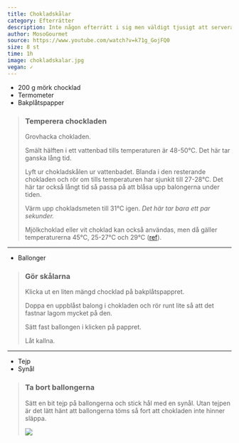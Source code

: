 ```yaml
---
title: Chokladskålar
category: Efterrätter
description: Inte någon efterrätt i sig men väldigt tjusigt att servera i.
author: MosoGourmet
source: https://www.youtube.com/watch?v=k71g_GojFQ0
size: 8 st
time: 1h
image: chokladskalar.jpg
vegan: ✓
---
```


- 200 g mörk chocklad
- Termometer
- Bakplåtspapper

> ### Temperera chockladen
> Grovhacka chokladen.
> 
> Smält hälften i ett vattenbad tills temperaturen är 48-50°C. Det här tar ganska lång tid.
> 
> Lyft ur chokladskålen ur vattenbadet. Blanda i den resterande chokladen och rör om tills temperaturen har sjunkit till 27-28°C. Det här tar också långt tid så passa på att blåsa upp balongerna under tiden.
> 
> Värm upp chokladsmeten till 31°C igen. *Det här tar bara ett par sekunder.*
>
> Mjölkchoklad eller vit choklad kan också användas, men då gäller temperaturerna 45°C, 25-27°C och 29°C ([ref](http://arlafoodservice.se/utbildning/dessertakademien/chokladguide/temperering-av-choklad/)).

---

- Ballonger

> ### Gör skålarna
> Klicka ut en liten mängd chocklad på bakplåtspappret.
> 
> Doppa en uppblåst balong i chokladen och rör runt lite så att det fastnar lagom mycket på den.
> 
> Sätt fast ballongen i klicken på pappret.
> 
> Låt kallna.

---

- Tejp
- Synål

> ### Ta bort ballongerna
> Sätt en bit tejp på ballongerna och stick hål med en synål. Utan tejpen är det lätt hänt att ballongerna töms så fort att chokladen inte hinner släppa.
> 
> ![](chokladballonger.jpg)
